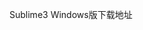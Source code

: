 <a herf=https://download.sublimetext.com/Sublime%20Text%20Build%203126%20x64%20Setup.exe>Sublime3 Windows版下载地址</a>
